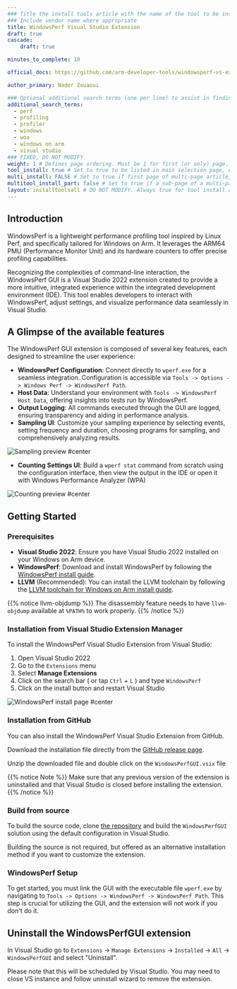 ```yaml
---
### Title the install tools article with the name of the tool to be installed
### Include vendor name where appropriate
title: WindowsPerf Visual Studio Extension
draft: true
cascade:
    draft: true

minutes_to_complete: 10

official_docs: https://github.com/arm-developer-tools/windowsperf-vs-extension

author_primary: Nader Zouaoui

### Optional additional search terms (one per line) to assist in finding the article
additional_search_terms:
  - perf
  - profiling
  - profiler
  - windows
  - woa
  - windows on arm
  - visual studio
### FIXED, DO NOT MODIFY
weight: 1 # Defines page ordering. Must be 1 for first (or only) page.
tool_install: true # Set to true to be listed in main selection page, else false
multi_install: FALSE # Set to true if first page of multi-page article, else false
multitool_install_part: false # Set to true if a sub-page of a multi-page article, else false
layout: installtoolsall # DO NOT MODIFY. Always true for tool install articles
---
```


## Introduction

WindowsPerf is a lightweight performance profiling tool inspired by Linux Perf, and specifically tailored for Windows on Arm. It leverages the ARM64 PMU (Performance Monitor Unit) and its hardware counters to offer precise profiling capabilities. 

Recognizing the complexities of command-line interaction, the WindowsPerf GUI is a Visual Studio 2022 extension created to provide a more intuitive, integrated experience within the integrated development environment (IDE). This tool enables developers to interact with WindowsPerf, adjust settings, and visualize performance data seamlessly in Visual Studio.

## A Glimpse of the available features

The WindowsPerf GUI extension is composed of several key features, each designed to streamline the user experience:

- **WindowsPerf Configuration**: Connect directly to `wperf.exe` for a seamless integration. Configuration is accessible via `Tools -> Options -> Windows Perf -> WindowsPerf Path`.
- **Host Data**: Understand your environment with `Tools -> WindowsPerf Host Data`, offering insights into tests run by WindowsPerf.
- **Output Logging**: All commands executed through the GUI are logged, ensuring transparency and aiding in performance analysis.
- **Sampling UI**: Customize your sampling experience by selecting events, setting frequency and duration, choosing programs for sampling, and comprehensively analyzing results.

![Sampling preview #center](../_images/wperf-vs-extension-sampling-preview.png "Sampling settings UI Overview")


- **Counting Settings UI**: Build a `wperf stat` command from scratch using the configuration interface, then view the output in the IDE or open it with Windows Performance Analyzer (WPA)


![Counting preview #center](../_images/wperf-vs-extension-counting-preview.png "_Counting settings UI Overview_")


## Getting Started

### Prerequisites

- **Visual Studio 2022**: Ensure you have Visual Studio 2022 installed on your Windows on Arm device.
- **WindowsPerf**: Download and install WindowsPerf by following the [WindowsPerf install guide](/install-guides/wperf/).
- **LLVM** (Recommended): You can install the LLVM toolchain by following the [LLVM toolchain for Windows on Arm install guide](/install-guides/llvm-woa).

{{% notice llvm-objdump %}}
The disassembly feature needs to have `llvm-objdump` available at `%PATH%` to work properly.
{{% /notice %}}

### Installation from Visual Studio Extension Manager

To install the WindowsPerf Visual Studio Extension from Visual Studio:

1. Open Visual Studio 2022
2. Go to the `Extensions` menu
3. Select **Manage Extensions**
4. Click on the search bar ( or tap `Ctrl` + `L` ) and type `WindowsPerf`
5. Click on the install button and restart Visual Studio

![WindowsPerf install page #center](../_images/wperf-vs-extension-install-page.png)

### Installation from GitHub

You can also install the WindowsPerf Visual Studio Extension from GitHub. 

Download the installation file directly from the [GitHub release page](https://github.com/arm-developer-tools/windowsperf-vs-extension/releases).

Unzip the downloaded file and double click on the `WindowsPerfGUI.vsix` file

{{% notice Note %}}
Make sure that any previous version of the extension is uninstalled and that Visual Studio is closed before installing the extension.
{{% /notice %}}

### Build from source

To build the source code, clone [the repository](https://github.com/arm-developer-tools/windowsperf-vs-extension) and build the `WindowsPerfGUI` solution using the default configuration in Visual Studio. 

Building the source is not required, but offered as an alternative installation method if you want to customize the extension. 

### WindowsPerf Setup

To get started, you must link the GUI with the executable file `wperf.exe` by navigating to `Tools -> Options -> WindowsPerf -> WindowsPerf Path`. This step is crucial for utilizing the GUI, and the extension will not work if you don't do it.

## Uninstall the WindowsPerfGUI extension

In Visual Studio go to `Extensions` -> `Manage Extensions` -> `Installed` -> `All` -> `WindowsPerfGUI` and select "Uninstall". 

Please note that this will be scheduled by Visual Studio. You may need to close VS instance and follow uninstall wizard to remove the extension.
